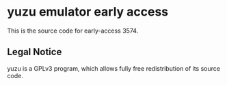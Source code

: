 yuzu emulator early access
=============

This is the source code for early-access 3574.

## Legal Notice

yuzu is a GPLv3 program, which allows fully free redistribution of its source code.